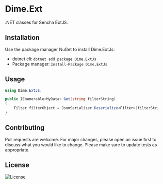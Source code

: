 # Dime.Ext

.NET classes for Sencha ExtJS.

## Installation

Use the package manager NuGet to install Dime.ExtJs:

- dotnet cli: `dotnet add package Dime.ExtJs`
- Package manager: `Install-Package Dime.ExtJs`

## Usage

``` csharp
using Dime.ExtJs;

public IEnumerable<MyData> Get(string filterString)
{
    Filter filterObject = JsonSerializer.Deserialize<Filter>(filterString);
}
```

## Contributing

Pull requests are welcome. For major changes, please open an issue first to discuss what you would like to change.
Please make sure to update tests as appropriate.

## License

[![License](http://img.shields.io/:license-mit-blue.svg?style=flat-square)](http://badges.mit-license.org)